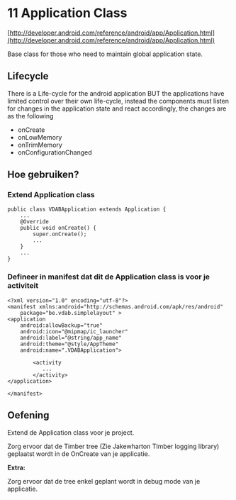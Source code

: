 # 11 Application Class #

[http://developer.android.com/reference/android/app/Application.html](http://developer.android.com/reference/android/app/Application.html)

Base class for those who need to maintain global application state. 

## Lifecycle ##


There is a Life-cycle for the android application BUT the applications have limited control over their own life-cycle, instead the components must listen for changes in the application state and react accordingly, the changes are as the following

- onCreate
- onLowMemory
- onTrimMemory
- onConfigurationChanged


## Hoe gebruiken? ##

### Extend Application class ###

    public class VDABApplication extends Application {
    	...
	    @Override
	    public void onCreate() {
	        super.onCreate();
	        ...
	    }
		...
    }

### Defineer in manifest dat dit de Application class is voor je activiteit ###

    <?xml version="1.0" encoding="utf-8"?>
    <manifest xmlns:android="http://schemas.android.com/apk/res/android"
    	package="be.vdab.simplelayout" >
    <application
	    android:allowBackup="true"
	    android:icon="@mipmap/ic_launcher"
	    android:label="@string/app_name"
	    android:theme="@style/AppTheme"
	    android:name=".VDABApplication">
    
		    <activity
		       ...
		    </activity>
    </application>
    
    </manifest>



## Oefening ##

Extend de Application class voor je project.

Zorg ervoor dat de Timber tree (Zie Jakewharton TImber logging library) geplaatst wordt in de OnCreate van je applicatie.


**Extra:**

Zorg ervoor dat de tree enkel geplant wordt in debug mode van je applicatie.